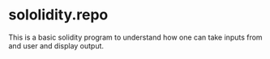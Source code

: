 # sololidity.repo
This is a basic solidity program to understand how one can take inputs from and user and display output.

